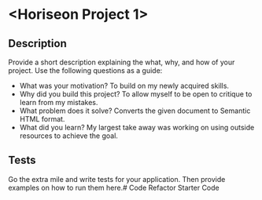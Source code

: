 # <Horiseon Project 1>

## Description

Provide a short description explaining the what, why, and how of your project. Use the following questions as a guide:

- What was your motivation? To build on my newly acquired skills. 
- Why did you build this project? To allow myself to be open to critique to learn from my mistakes. 
- What problem does it solve? Converts the given document to Semantic HTML format. 
- What did you learn? My largest take away was working on using outside resources to achieve the goal. 

## Tests

Go the extra mile and write tests for your application. Then provide examples on how to run them here.# Code Refactor Starter Code
